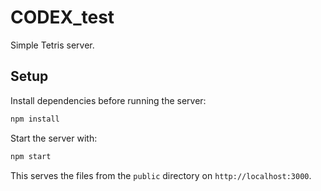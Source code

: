 # CODEX_test

Simple Tetris server.

## Setup

Install dependencies before running the server:

```bash
npm install
```

Start the server with:

```bash
npm start
```

This serves the files from the `public` directory on `http://localhost:3000`.

